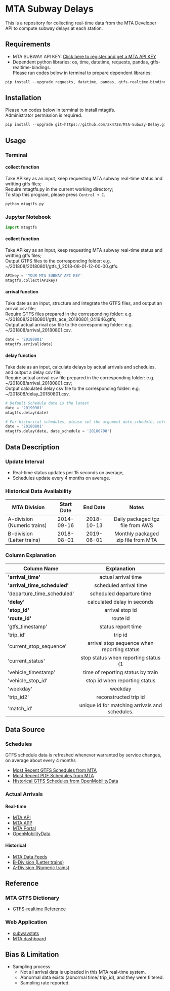 # MTA Subway Delays
This is a repository for collecting real-time data from the MTA Developer API to compute subway delays at each station.

## Requirements
- MTA SUBWAY API KEY: [Click here to register and get a MTA API KEY](https://datamine.mta.info/user/register)
- Dependent python libraries: os, time, datetime, requests, pandas, gtfs-realtime-bindings.  
Please run codes below in terminal to prepare dependent libraries:  
``` python
pip install --upgrade requests, datetime, pandas, gtfs-realtime-bindings
```

## Installation
Please run codes below in terminal to install mtagtfs.  
Administrator permission is required.
``` python
pip install --upgrade git+https://github.com/ak4728/MTA-Subway-Delay.git
```

## Usage
### Terminal
#### collect function
Take APIkey as an input, keep requesting MTA subway real-time status and writting gtfs files;  
Require mtagtfs.py in the current working directory;  
To stop this program, please press ```Control + C```.
```python
python mtagtfs.py
```

### Jupyter Notebook
``` python
import mtagtfs
```
#### collect function
Take APIkey as an input, keep requesting MTA subway real-time status and writting gtfs files;  
Output GTFS files to the corresponding folder: e.g. ~/201808/20180801/gtfs_1_2018-08-01-12-00-00.gtfs.
``` python
APIkey = 'YOUR MTA SUBWAY API KEY'
mtagtfs.collect(APIkey)
```
#### arrival function
Take date as an input, structure and integrate the GTFS files, and output an arrival csv file;  
Require GTFS files prepared in the corresponding folder: e.g. ~/201808/20180801/gtfs_ace_20180801_041946.gtfs;  
Output actual arrival csv file to the corresponding folder: e.g. ~/201808/arrival_20180801.csv.  
``` python
date = '20180801'
mtagtfs.arrival(date)
```

#### delay function
Take date as an input, calculate delays by actual arrivals and schedules, and output a delay csv file;  
Require actual arrival csv file prepared in the corresponding folder: e.g. ~/201808/arrival_20180801.csv;  
Output calculated delay csv file to the corresponding folder: e.g. ~/201808/delay_20180801.csv.  
``` python
# Default Schedule date is the latest
date = '20190901'
mtagtfs.delay(date)

# For historical schedules, please set the argument date_schedule, refer to: https://transitfeeds.com/p/mta/79:
date = '20180801'
mtagtfs.delay(date, date_schedule = '20180708')
```
## Data Description
### Update Interval
- Real-time status updates per 15 seconds on average,
- Schedules update every 4 months on average.

### Historical Data Availability
| MTA Division | Start Date |	End Date	| Notes |
| ------------- |:-------------:| :-------------:| :-------------:|
|A-division (Numeric trains)|2014-09-16|2018-10-13|Daily packaged tgz file from AWS |
|B-division  (Letter trains)|2018-08-01|2019-06-01|Monthly packaged zip file from MTA|


### Column Explanation
| Column Name | Explanation |
| ------------- |:-------------:|
|**'arrival_time'**|actual arrival time|
|**'arrival_time_scheduled'**|scheduled arrival time|
|'departure_time_scheduled'|scheduled departure time|
|**'delay'**|calculated delay in seconds|
|**'stop_id'**|arrival stop id|
|**'route_id'**|route id|
|'gtfs_timestamp'|status report time|
|'trip_id'|trip id|
|'current_stop_sequence'|arrival stop sequence when reporting status|
|'current_status'|stop status when reporting status (1|STOPPED_AT| 2||IN_TRANSIT_TO)|
|'vehicle_timestamp'|time of reporting status by train|
|'vehicle_stop_id'|stop id when reporting status|
|'weekday'|weekday|
|'trip_id2'|reconstructed trip id|
|'match_id'|unique id for matching arrivals and schedules.



## Data Source
### Schedules
GTFS schedule data is refreshed whenever warranted by service changes, on average about every 4 months
- [Most Recent GTFS Schedules from MTA](http://web.mta.info/developers/data/nyct/subway/google_transit.zip)
- [Most Recent PDF Schedules from MTA](https://new.mta.info/schedules)
- [Historical GTFS Schedules from OpenMobilityData](https://transitfeeds.com/p/mta/79)

### Actual Arrivals
#### Real-time
- [MTA API](http://datamine.mta.info/list-of-feeds)
- [MTA APP](http://subwaytime.mta.info/)
- [MTA Portal](https://new.mta.info/)
- [OpenMobilityData](https://transitfeeds.com/p/mta/234)

#### Historical
- [MTA Data Feeds](http://web.mta.info/developers/developer-data-terms.html#data)
- [B-Division (Letter trains)](http://web.mta.info/developers/data/archives.html)
- [A-Division (Numeric trains)](https://datamine-history.s3.amazonaws.com/index.html)
## Reference
### MTA GTFS Dictionary
- [GTFS-realtime Reference](http://datamine.mta.info/sites/all/files/pdfs/GTFS-Realtime-NYC-Subway%20version%201%20dated%207%20Sep.pdf)

### Web Application
- [subwaystats](http://subwaystats.com/)
- [MTA dashboard](http://dashboard.mta.info/)

## Bias & Limitation
- Sampling process
  - Not all arrival data is uploaded in this MTA real-time system.
  - Abnormal data exists (abnormal time/ trip_id), and they were filtered.
  - Sampling rate reported.
